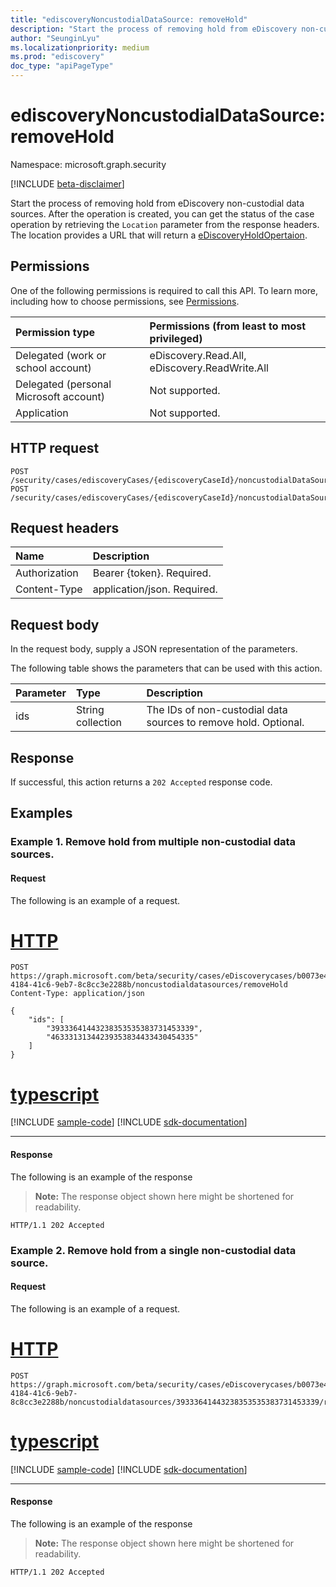 ```yaml
---
title: "ediscoveryNoncustodialDataSource: removeHold"
description: "Start the process of removing hold from eDiscovery non-custodial data sources."
author: "SeunginLyu"
ms.localizationpriority: medium
ms.prod: "ediscovery"
doc_type: "apiPageType"
---
```


# ediscoveryNoncustodialDataSource: removeHold
Namespace: microsoft.graph.security

[!INCLUDE [beta-disclaimer](../../includes/beta-disclaimer.md)]

Start the process of removing hold from eDiscovery non-custodial data sources. After the operation is created, you can get the status of the case operation by retrieving the `Location` parameter from the response headers. The location provides a URL that will return a [eDiscoveryHoldOpertaion](../resources/security-ediscoveryholdoperation.md).

## Permissions
One of the following permissions is required to call this API. To learn more, including how to choose permissions, see [Permissions](/graph/permissions-reference).

|Permission type|Permissions (from least to most privileged)|
|:---|:---|
|Delegated (work or school account)|eDiscovery.Read.All, eDiscovery.ReadWrite.All|
|Delegated (personal Microsoft account)|Not supported.|
|Application|Not supported.|

## HTTP request

<!-- {
  "blockType": "ignored"
}
-->
``` http
POST /security/cases/ediscoveryCases/{ediscoveryCaseId}/noncustodialDataSources/removeHold
POST /security/cases/ediscoveryCases/{ediscoveryCaseId}/noncustodialDataSources/{ediscoverynoncustodialDatasourceId}/removeHold
```

## Request headers
|Name|Description|
|:---|:---|
|Authorization|Bearer {token}. Required.|
|Content-Type|application/json. Required.|

## Request body
In the request body, supply a JSON representation of the parameters.

The following table shows the parameters that can be used with this action.

|Parameter|Type|Description|
|:---|:---|:---|
|ids|String collection|The IDs of non-custodial data sources to remove hold. Optional.|



## Response

If successful, this action returns a `202 Accepted` response code.

## Examples

### Example 1. Remove hold from multiple non-custodial data sources.
#### Request
The following is an example of a request.

# [HTTP](#tab/http)
<!-- {
  "blockType": "request",
  "name": "ediscoverycustodianthis.removehold"
}
-->
``` http
POST https://graph.microsoft.com/beta/security/cases/eDiscoverycases/b0073e4e-4184-41c6-9eb7-8c8cc3e2288b/noncustodialdatasources/removeHold
Content-Type: application/json

{
    "ids": [
        "39333641443238353535383731453339",
        "46333131344239353834433430454335"
    ]
}
```
# [typescript](#tab/typescript)
[!INCLUDE [sample-code](../includes/snippets/typescript/ediscoverycustodianthisremovehold-typescript-snippets.md)]
[!INCLUDE [sdk-documentation](../includes/snippets/snippets-sdk-documentation-link.md)]

---



#### Response
The following is an example of the response
>**Note:** The response object shown here might be shortened for readability.
<!-- {
  "blockType": "response",
  "truncated": true
}
-->
``` http
HTTP/1.1 202 Accepted
```

### Example 2. Remove hold from a single non-custodial data source.
#### Request
The following is an example of a request.

# [HTTP](#tab/http)
<!-- {
  "blockType": "request",
  "name": "ediscoverycustodianthis.removehold"
}
-->
``` http
POST https://graph.microsoft.com/beta/security/cases/eDiscoverycases/b0073e4e-4184-41c6-9eb7-8c8cc3e2288b/noncustodialdatasources/39333641443238353535383731453339/removeHold
```
# [typescript](#tab/typescript)
[!INCLUDE [sample-code](../includes/snippets/typescript/ediscoverycustodianthisremovehold-typescript-snippets.md)]
[!INCLUDE [sdk-documentation](../includes/snippets/snippets-sdk-documentation-link.md)]

---



#### Response
The following is an example of the response
>**Note:** The response object shown here might be shortened for readability.
<!-- {
  "blockType": "response",
  "truncated": true
}
-->
``` http
HTTP/1.1 202 Accepted
```

